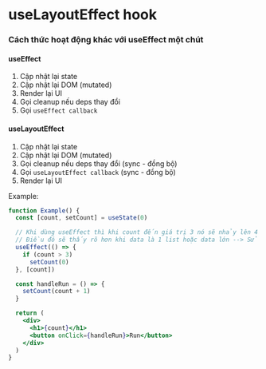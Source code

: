 # useLayoutEffect hook

### Cách thức hoạt động khác với useEffect một chút
#### useEffect
1. Cập nhật lại state
2. Cập nhật lại DOM (mutated)
3. Render lại UI
4. Gọi cleanup nếu deps thay đổi
5. Gọi `useEffect callback`

#### useLayoutEffect
1. Cập nhật lại state
2. Cập nhật lại DOM (mutated)
3. Gọi cleanup nếu deps thay đổi (sync - đồng bộ)
4. Gọi `useLayoutEffect callback` (sync - đồng bộ)
5. Render lại UI

Example:
```jsx
function Example() {
  const [count, setCount] = useState(0)

  // Khi dùng useEffect thì khi count đến giá trị 3 nó sẽ nhảy lên 4 trước và set lại bằng 0 ngay lập tức
  // Điều đó sẽ thấy rõ hơn khi data là 1 list hoặc data lớn --> Sử dụng useLayoutEffect
  useEffect(() => {
    if (count > 3) 
      setCount(0)
  }, [count])

  const handleRun = () => {
    setCount(count + 1)
  }

  return (
    <div>
      <h1>{count}</h1>
      <button onClick={handleRun}>Run</button>
    </div>
  )
}
```